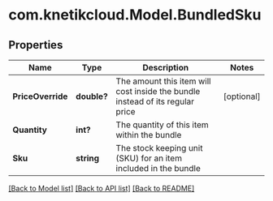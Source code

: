 # com.knetikcloud.Model.BundledSku
## Properties

Name | Type | Description | Notes
------------ | ------------- | ------------- | -------------
**PriceOverride** | **double?** | The amount this item will cost inside the bundle instead of its regular price | [optional] 
**Quantity** | **int?** | The quantity of this item within the bundle | 
**Sku** | **string** | The stock keeping unit (SKU) for an item included in the bundle | 

[[Back to Model list]](../README.md#documentation-for-models) [[Back to API list]](../README.md#documentation-for-api-endpoints) [[Back to README]](../README.md)

